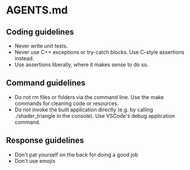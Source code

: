 # AGENTS.md

## Coding guidelines
- Never write unit tests.
- Never use C++ exceptions or try-catch blocks. Use C-style assertions instead.
- Use assertions liberally, where it makes sense to do so.

## Command guidelines
- Do not rm files or folders via the command line. Use the make commands for cleaning code or resources.
- Do not invoke the built application directly (e.g. by calling ./shader_triangle in the console). Use VSCode's debug application command.

## Response guidelines
- Don't pat yourself on the back for doing a good job
- Don't use emojis
